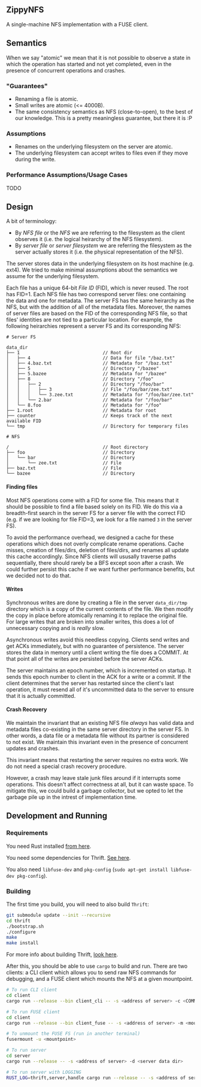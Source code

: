 ZippyNFS
--------

A single-machine NFS implementation with a FUSE client.

## Semantics

When we say "atomic" we mean that it is not possible to observe a state in
which the operation has started and not yet completed, even in the presence of
concurrent operations and crashes.

### "Guarantees"

- Renaming a file is atomic.
- Small writes are atomic (<= 4000B).
- The same consistency semantics as NFS (close-to-open), to the best of our
  knowledge. This is a pretty meaningless guarantee, but there it is :P

### Assumptions

- Renames on the underlying filesystem on the server are atomic.
- The underlying filesystem can accept writes to files even if they move during the write.

### Performance Assumptions/Usage Cases

TODO

## Design

A bit of terminology:

- By _NFS file_ or the _NFS_ we are referring to the filesystem as the client
  observes it (i.e. the logical heirarchy of the NFS filesystem).
- By _server file_ or _server filesystem_ we are referring the filesystem as
  the server actually stores it (i.e. the physical representation of the NFS).

The server stores data in the underlying filesystem on its host machine (e.g.
ext4). We tried to make minimal assumptions about the semantics we assume for
the underlying filesystem.

Each file has a unique 64-bit _File ID_ (FID), which is never reused. The root
has FID=1. Each NFS file has two correspond server files: one containing the
data and one for metadata. The server FS has the same heirarchy as the NFS, but
with the addition of all of the metadata files. Moreover, the names of server
files are based on the FID of the corresponding NFS file, so that files'
identities are not tied to a particular location. For example, the following
heirarchies represent a server FS and its corresponding NFS:

```
# Server FS

data_dir
├── 1                               // Root dir
│   ├── 4                           // Data for file "/baz.txt"
│   ├── 4.baz.txt                   // Metadata for "/baz.txt"
│   ├── 5                           // Directory "/bazee"
│   ├── 5.bazee                     // Metadata for "/bazee"
│   ├── 8                           // Directory "/foo"
│   │   ├── 2                       // Directory "/foo/bar"
│   │   │   ├── 3                   // File "/foo/bar/zee.txt"
│   │   │   └── 3.zee.txt           // Metadata for "/foo/bar/zee.txt"
│   │   └── 2.bar                   // Metadata for "/foo/bar"
│   └── 8.foo                       // Metadata for "/foo"
├── 1.root                          // Metadata for root
├── counter                         // Keeps track of the next available FID
└── tmp                             // Directory for temporary files
```

```
# NFS

/                                   // Root directory
├── foo                             // Directory
│   └── bar                         // Directory
│       └── zee.txt                 // File
├── baz.txt                         // File
└── bazee                           // Directory
```

#### Finding files

Most NFS operations come with a FID for some file. This means that it should be
possible to find a file based solely on its FID. We do this via a breadth-first
search in the server FS for a server file with the correct FID (e.g. if we are
looking for file FID=3, we look for a file named `3` in the server FS).

To avoid the performance overhead, we designed a cache for these operations
which does not overly complicate rename operations. Cache misses, creation of
files/dirs, deletion of files/dirs, and renames all update this cache
accordingly. Since NFS clients will ususally traverse paths sequentially, there
should rarely be a BFS except soon after a crash. We could further persist this
cache if we want further performance benefits, but we decided not to do that.

#### Writes

Synchronous writes are done by creating a file in the server `data_dir/tmp`
directory which is a copy of the current contents of the file. We then modify
the copy in place before atomically renaming it to replace the original file.
For large writes that are broken into smaller writes, this does a lot of
unnecessary copying and is _really_ slow.

Asynchronous writes avoid this needless copying. Clients send writes and get
ACKs immediately, but with no guarantee of persistence. The server stores the
data in memory until a client writing the file does a COMMIT. At that point all
of the writes are persisted before the server ACKs.

The server maintains an epoch number, which is incremented on startup. It sends
this epoch number to client in the ACK for a write or a commit. If the client
determines that the server has restarted since the client's last operation, it
must resend all of it's uncommitted data to the server to ensure that it is
actually committed.

#### Crash Recovery

We maintain the invariant that an existing NFS file _always_ has valid data and
metadata files co-existing in the same server directory in the server FS. In
other words, a data file or a metadata file without its partner is considered
to not exist. We maintain this invariant even in the presence of concurrent
updates and crashes.

This invariant means that restarting the server requires no extra work. We do
not need a special crash recovery procedure.

However, a crash may leave stale junk files around if it interrupts some
operations. This doesn't affect correctness at all, but it can waste space. To
mitigate this, we could build a garbage collector, but we opted to let the
garbage pile up in the intrest of implementation time.

## Development and Running

### Requirements

You need Rust installed [from here](https://www.rust-lang.org/en-US/install.html).

You need some dependencies for Thrift. [See here](https://thrift.apache.org/docs/install/).

You also need `libfuse-dev` and `pkg-config` (`sudo apt-get install libfuse-dev pkg-config`).

### Building

The first time you build, you will need to also build `Thrift`:

```sh
git submodule update --init --recursive
cd thrift
./bootstrap.sh
./configure
make
make install
```

For more info about building Thrift, [look here](https://thrift.apache.org/docs/BuildingFromSource).

After this, you should be able to use `cargo` to build and run. There are two
clients: a CLI client which allows you to send raw NFS commands for debugging,
and a FUSE client which mounts the NFS at a given mountpoint.

```sh
# To run CLI client
cd client
cargo run --release --bin client_cli -- -s <address of server> -c <COMMAND>

# To run FUSE client
cd client
cargo run --release --bin client_fuse -- -s <address of server> -m <mountpoint>

# To unmount the FUSE FS (run in another terminal)
fusermount -u <mountpoint>

# To run server
cd server
cargo run --release -- -s <address of server> -d <server data dir>

# To run server with LOGGING
RUST_LOG=thrift,server,handle cargo run --release -- -s <address of server> -d <server data dir>
```
